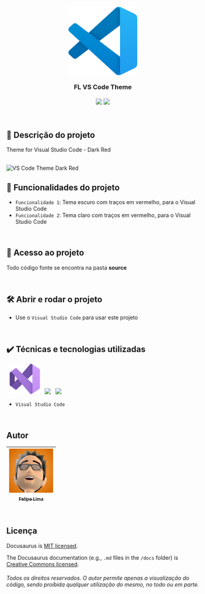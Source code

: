 <h3 align="center"> <img src="https://raw.githubusercontent.com/felip3fl/felip3fl/1a6a66b6a143aab342cf2df18f56d8c1c7e6c8fb/Material/Icon/vscode.svg" width="180px" align="center" ><BR><BR>
FL VS Code Theme
<BR><BR>
<img src="https://img.shields.io/badge/STATUS-EM%20DESENVOLVIMENTO-blue">
<img src="https://img.shields.io/badge/PROJECT%20VERSION-1.23.2.11-blue">
</h3>

<BR>

## 📃 Descrição do projeto

<p align="justify">
 Theme for Visual Studio Code - Dark Red
</p>

<BR>

<img src="https://github.com/ssj4dofuturo/FL_VSCODE_THEME_DarkRed/blob/master/Material/print%202020-07-10%20161934.png" alt="VS Code Theme Dark Red">

<BR>

## 🔨 Funcionalidades do projeto

- `Funcionalidade 1`: Tema escuro com traços em vermelho, para o Visual Studio Code
- `Funcionalidade 2`: Tema claro com traços em vermelho, para o Visual Studio Code

<BR>
  
## 📁 Acesso ao projeto

Todo código fonte se encontra na pasta **source**

<BR>
  
## 🛠️ Abrir e rodar o projeto

- Use o ``Visual Studio Code`` para usar este projeto<BR>



<BR>  
  
## ✔️ Técnicas e tecnologias utilizadas
<p align="justify">
&nbsp;&nbsp;<img width="80" src="https://raw.githubusercontent.com/felip3fl/felip3fl/1a6a66b6a143aab342cf2df18f56d8c1c7e6c8fb/Material/Icon/visual-studio.svg">
&nbsp;&nbsp;<img width="80" src="https://cdn.jsdelivr.net/gh/devicons/devicon/icons/git/git-original.svg">
&nbsp;&nbsp;<img width="80" src="https://cdn.jsdelivr.net/gh/devicons/devicon/icons/csharp/csharp-original.svg">
</p>
 
- ``Visual Studio Code``
 
<BR>  
  
## Autor

| [<img src="https://github.com/felip3fl/felip3fl/blob/main/Material/Nick/nick1.jpg?raw=true" width=115><br><sub>Felipe Lima</sub>](https://github.com/felip3fl) | 
| :---: 
  
<BR>
    
## Licença

Docusaurus is [MIT licensed](./LICENSE).

The Docusaurus documentation (e.g., `.md` files in the `/docs` folder) is [Creative Commons licensed](./LICENSE-docs).
<i><h6>Todos os direitos reservados. O autor permite apenas a visualização do código, sendo proibida qualquer utilização do mesmo, no todo ou em parte.</h6></i>

